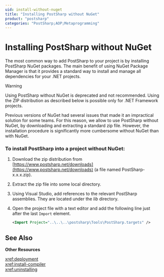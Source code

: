 ```yaml
---
uid: install-without-nuget
title: "Installing PostSharp without NuGet"
product: "postsharp"
categories: "PostSharp;AOP;Metaprogramming"
---
```

# Installing PostSharp without NuGet

The most common way to add PostSharp to your project is by installing PostSharp NuGet packages. The main benefit of using NuGet Package Manager is that it provides a standard way to install and manage all dependencies for your .NET projects.

> [!WARNING]
> Using PostSharp without NuGet is deprecated and not recommended. Using the ZIP distribution as described below is possible only for .NET Framework projects.

Previous versions of NuGet had several issues that made it an impractical solution for some teams. For this reason, we allow to use PostSharp without NuGet, by downloading and extracting a standard zip file. However, the installation procedure is significantly more cumbersome without NuGet than with NuGet.


### To install PostSharp into a project without NuGet:

1. Download the zip distribution from [https://www.postsharp.net/downloads](https://www.postsharp.net/downloads) (a file named PostSharp-x.x.x.zip). 


2. Extract the zip file into some local directory.


3. Using Visual Studio, add references to the relevant PostSharp assemblies. They are located under the *lib* directory. 


4. Open the project file with a text editor and add the following line just after the last `Import` element. 

    ```xml
    <Import Project="..\..\..\postsharp\Tools\PostSharp.targets" />
    ```


## See Also

**Other Resources**

<xref:deployment>
<br><xref:install-compiler>
<br><xref:uninstalling>
<br>